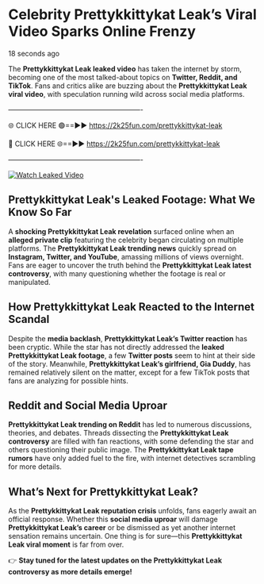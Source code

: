 # Celebrity Prettykkittykat Leak’s Viral Video Sparks Online Frenzy

18 seconds ago

The **Prettykkittykat Leak leaked video** has taken the internet by storm, becoming one of the most talked-about topics on **Twitter, Reddit, and TikTok**. Fans and critics alike are buzzing about the **Prettykkittykat Leak viral video**, with speculation running wild across social media platforms.

———————————————————-

🌐 CLICK HERE 🟢==►► https://2k25fun.com/prettykkittykat-leak

🔴 CLICK HERE 🌐==►► https://2k25fun.com/prettykkittykat-leak

———————————————————-

[![Watch Leaked Video](https://miro.medium.com/v2/resize:fit:828/format:webp/1*cilzJN44JGOrTw9NJCrNHA.gif "Watch Leaked Video")](https://2k25fun.com/prettykkittykat-leak)

## **Prettykkittykat Leak's Leaked Footage: What We Know So Far**  
A **shocking Prettykkittykat Leak revelation** surfaced online when an **alleged private clip** featuring the celebrity began circulating on multiple platforms. The **Prettykkittykat Leak trending news** quickly spread on **Instagram, Twitter, and YouTube**, amassing millions of views overnight. Fans are eager to uncover the truth behind the **Prettykkittykat Leak latest controversy**, with many questioning whether the footage is real or manipulated.  

## **How Prettykkittykat Leak Reacted to the Internet Scandal**  
Despite the **media backlash**, **Prettykkittykat Leak’s Twitter reaction** has been cryptic. While the star has not directly addressed the **leaked Prettykkittykat Leak footage**, a few **Twitter posts** seem to hint at their side of the story. Meanwhile, **Prettykkittykat Leak’s girlfriend, Gia Duddy**, has remained relatively silent on the matter, except for a few TikTok posts that fans are analyzing for possible hints.  

## **Reddit and Social Media Uproar**  
**Prettykkittykat Leak trending on Reddit** has led to numerous discussions, theories, and debates. Threads dissecting the **Prettykkittykat Leak controversy** are filled with fan reactions, with some defending the star and others questioning their public image. The **Prettykkittykat Leak tape rumors** have only added fuel to the fire, with internet detectives scrambling for more details.  

## **What’s Next for Prettykkittykat Leak?**  
As the **Prettykkittykat Leak reputation crisis** unfolds, fans eagerly await an official response. Whether this **social media uproar** will damage **Prettykkittykat Leak’s career** or be dismissed as yet another internet sensation remains uncertain. One thing is for sure—this **Prettykkittykat Leak viral moment** is far from over.  

👉 **Stay tuned for the latest updates on the Prettykkittykat Leak controversy as more details emerge!**  